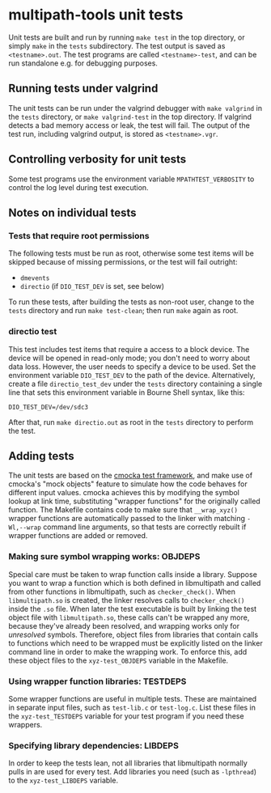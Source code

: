 # multipath-tools unit tests

Unit tests are built and run by running `make test` in the top directory,
or simply `make` in the `tests` subdirectory. The test output is saved as
`<testname>.out`. The test programs are called `<testname>-test`, and can
be run standalone e.g. for debugging purposes.

## Running tests under valgrind

The unit tests can be run under the valgrind debugger with `make valgrind`
in the `tests` directory, or `make valgrind-test` in the top directory.
If valgrind detects a bad memory access or leak, the test will fail. The
output of the test run, including valgrind output, is stored as
`<testname>.vgr`.

## Controlling verbosity for unit tests

Some test programs use the environment variable `MPATHTEST_VERBOSITY` to
control the log level during test execution.

## Notes on individual tests

### Tests that require root permissions

The following tests must be run as root, otherwise some test items will be
skipped because of missing permissions, or the test will fail outright:

 * `dmevents`
 * `directio` (if `DIO_TEST_DEV` is set, see below)

To run these tests, after building the tests as non-root user, change to the
`tests` directory and run `make test-clean`; then run `make` again as root.

### directio test

This test includes test items that require a access to a block device. The
device will be opened in read-only mode; you don't need to worry about data
loss. However, the user needs to specify a device to be used. Set the
environment variable `DIO_TEST_DEV` to the path of the device.
Alternatively, create a file `directio_test_dev` under
the `tests` directory containing a single line that sets this environment
variable in Bourne Shell syntax, like this:

    DIO_TEST_DEV=/dev/sdc3

After that, run `make directio.out` as root in the `tests` directory to
perform the test.

## Adding tests

The unit tests are based on the [cmocka test framework](https://cmocka.org/),
and make use of cmocka's "mock objects" feature to simulate how the code behaves
for different input values. cmocka achieves this by modifying the symbol
lookup at link time, substituting "wrapper functions" for the originally
called function. The Makefile contains code to make sure that `__wrap_xyz()`
wrapper functions are automatically passed to the linker with matching
`-Wl,--wrap` command line arguments, so that tests are correctly rebuilt if
wrapper functions are added or removed.

### Making sure symbol wrapping works: OBJDEPS

Special care must be taken to wrap function calls inside a library. Suppose you want
to wrap a function which is both defined in libmultipath and called from other
functions in libmultipath, such as `checker_check()`. When `libmultipath.so` is
created, the linker resolves calls to `checker_check()` inside the `.so`
file. When later the test executable is built by linking the test object file with
`libmultipath.so`, these calls can't be wrapped any more, because they've
already been resolved, and wrapping works only for *unresolved* symbols.
Therefore, object files from libraries that contain calls to functions
which need to be wrapped must be explicitly listed on the linker command line
in order to make the wrapping work. To enforce this, add these object files to
the `xyz-test_OBJDEPS` variable in the Makefile.

### Using wrapper function libraries: TESTDEPS

Some wrapper functions are useful in multiple tests. These are maintained in
separate input files, such as `test-lib.c` or `test-log.c`. List these files
in the `xyz-test_TESTDEPS` variable for your test program if you need these
wrappers.

### Specifying library dependencies: LIBDEPS

In order to keep the tests lean, not all libraries that libmultipath
normally pulls in are used for every test. Add libraries you need (such as
`-lpthread`) to the `xyz-test_LIBDEPS` variable.
